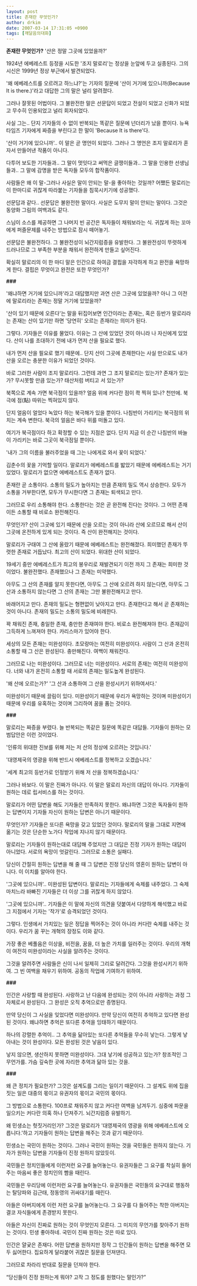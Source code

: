 ```yaml
---
layout: post
title: 존재란 무엇인가?
author: drkim
date: 2007-03-14 17:31:05 +0900
tags: [깨달음의대화]
---
```

**존재란 무엇인가?** 
'산은 정말 그곳에 있었을까?'

1924년 에베레스트 등정을 시도한 '조지 말로리'는 정상을 눈앞에 두고 실종된다. 그의 시신은 1999년 정상 부근에서 발견되었다.

'왜 에베레스트를 오르려고 하느냐?'는 기자의 질문에 '산이 거기에 있으니까(Because It is there.)'라고 대답한 그의 말은 널리 알려졌다. 

그러나 잘못된 어법이다. 그 불완전한 말은 선문답이 되었고 전설이 되었고 신화가 되었고 무수히 인용되었고 널리 회자되었다. 

사실 그는.. 단지 기자들의 수 없이 반복되는 똑같은 질문에 넌더리가 났을 뿐이다. 뉴욕타임즈 기자에게 짜증을 부린다고 한 말이 'Because It is there'다.

'산이 거기에 있으니까'.. 이 말은 곧 명언이 되었다. 그러나 그 명언은 조지 말로리가 혼자서 만들어낸 작품이 아니다. 

다투어 보도한 기자들과.. 그 말이 멋잇다고 써먹은 글쟁이들과.. 그 말을 인용한 선생님들과.. 그 말에 감명을 받은 독자들 모두의 합작품이다. 

사람들은 왜 이 말-그러나 사실은 말이 안되는 말-을 좋아하는 것일까? 어쨌든 말로리는 이 한마디로 귀찮게 따라붙는 기자들을 침묵시키기에 성공했다. 

선문답과 같다.. 선문답은 불완전한 말이다. 사실은 도무지 말이 안되는 말이다. 그것은 동양화 그림의 여백과도 같다. 

스님이 소스를 제공하면 그 나머지 빈 공간은 독자들이 채워보라는 식. 귀찮게 하는 꼬마에게 퍼즐문제를 내주는 방법으로 잠시 떼어놓기. 

선문답은 불완전하다. 그 불완전성이 뇌간지럼증을 유발한다. 그 불완전성이 뚜렷하게 드러나므로 그 부족한 부분을 채워서 완전하게 만들고 싶어진다.

확실히 말로리의 이 한 마디 말은 인간으로 하여금 결핍을 자각하게 하고 완전을 욕망하게 한다. 결핍은 무엇이고 완전은 또한 무엇인가?

**###**

'왜냐하면 거기에 있으니까'라고 대답했지만 과연 산은 그곳에 있었을까? 아니 그 이전에 말로리라는 존재는 정말 거기에 있었을까? 

'산이 있기 때문에 오른다'는 말을 뒤집어보면 인간이라는 존재는, 혹은 등반가 말로리라는 존재는 산이 있기만 하면 '당연히' 오르는 존재라는 의미가 된다. 

그렇다. 기자들은 이유를 물었다. 이유는 그 산에 있었던 것이 아니라 나 자신에게 있었다. 산이 나를 초대하기 전에 내가 먼저 산을 필요로 했다. 

내가 먼저 산을 필요로 했기 때문에.. 단지 산이 그곳에 존재한다는 사실 만으로도 내가 산을 오르는 충분한 이유가 되었던 것이다. 

바로 그러한 사람이 조지 말로리다. 그런데 과연 그 조지 말로리는 있는가? 존재가 있는가? 무시못할 만큼 있는가? 태산처럼 버티고 서 있는가?

북쪽으로 계속 가면 북극점이 있을까? 얼음 위에 커다란 점이 콱 찍혀 있나? 천만에. 북극에 점(點) 따위는 찍혀있지 않다. 

단지 얼음이 얼었다 녹았다 하는 북극해가 있을 뿐이다. 나침반이 가리키는 북극점의 위치는 계속 변한다. 북극의 얼음은 바다 위를 떠돌고 있다. 

여기가 북극점이다 하고 확정할 수 있는 지점은 없다. 단지 지금 이 순간 나침반의 바늘이 가리키는 바로 그곳이 북극점일 뿐이다. 

'내가 그의 이름을 불러주었을 때 그는 나에게로 와서 꽃이 되었다.' 

김춘수의 꽃을 기억할 일이다. 말로리가 에베레스트를 밟았기 때문에 에베레스트는 거기 있었다. 말로리가 없으면 에베레스트도 존재가 없다. 

존재란 곧 소통이다. 소통의 밀도가 높아지는 만큼 존재의 밀도 역시 상승한다. 모두가 소통을 거부한다면, 모두가 무시한다면 그 존재는 퇴색되고 만다. 

그러므로 우리 소통해야 한다. 소통한다는 것은 곧 완전해 진다는 것이다. 그 어떤 존재이든 소통할 때 비로소 완전해진다. 

무엇인가? 산이 그곳에 있기 때문에 산을 오르는 것이 아니라 산에 오르므로 해서 산이 그곳에 온전하게 있게 되는 것이다. 즉 산이 완전해지는 것이다. 

말로리가 구태여 그 산에 올랐기 때문에 에베레스트는 완전해졌다. 희미했던 존재가 뚜렷한 존재로 거듭났다. 최고의 산이 되었다. 위대한 산이 되었다. 

19세기 중만 에베레스트가 최고의 봉우리로 재발견되기 이전 까지 그 존재는 희미한 것이었다. 불완전했다. 존재했으나 그 존재는 미약했다. 

아무도 그 산의 존재를 알지 못한다면, 아무도 그 산에 오르려 하지 않는다면, 아무도 그 산과 소통하지 않는다면 그 산의 존재는 그만 불완전해지고 만다. 

바래어지고 만다. 존재의 밀도는 형편없이 낮아지고 만다. 존재한다고 해서 곧 존재하는 것이 아니다. 존재의 밀도는 소통의 밀도에 비례한다. 

꽉 채워진 존재, 충일한 존재, 충만한 존재여야 한다. 비로소 완전해져야 한다. 존재감이 그득하게 느껴져야 한다. 카리스마가 있어야 한다. 

세상의 모든 존재는 미완성이다. 초모랑마는 여전히 미완성이다. 사람이 그 산과 온전히 소통할 때 그 산은 완성된다. 충만해진다. 여백이 채워진다. 

그러므로 나는 미완성이다. 그러므로 너는 미완성이다. 서로의 존재는 여전히 미완성이다. 너와 내가 온전히 소통할 때 서로의 존재는 밀도높게 완성된다. 

'왜 산에 오르는가?' '그 산과 소통하여 그 산을 완성시키기 위하여서다.'

미완성이기 때문에 끌림이 있다. 미완성이기 때문에 우리가 욕망하는 것이며 미완성이기 때문에 우리를 유혹하는 것이며 그리하여 꿈을 품는 것이다. 

**###**

말로리는 짜증을 부렸다. 늘 반복되는 똑같은 질문에 똑같은 대답들. 기자들이 원하는 모범답안은 이런 것이었다. 

'인류의 위대한 진보를 위해 저는 저 산의 정상에 오르려는 것입니다.'
              
'대영제국의 영광을 위해 반드시 에베레스트를 정복하고 오겠습니다.'
              
'세계 최고의 등반가로 인정받기 위해 저 산을 정복하겠습니다.'

그러나 바보다. 이 말은 진짜가 아니다. 이 말은 말로리 자신의 대답이 아니다. 기자들이 원하는 데로 립서비스를 하는 것이다. 

말로리가 어떤 답변을 해도 기자들은 만족하지 못한다. 왜냐하면 그것은 독자들이 원하는 답변이지 기자들 자신이 원하는 답변은 아니기 때문이다. 

무엇인가? 기자들은 또다른 욕망을 갖고 있었던 것이다. 말로리의 말을 그대로 지면에 옮기는 것은 단순한 노가다 작업에 지나지 않기 때문이다. 

말로리는 기자들이 원하는대로 대답해 주었지만 그 대답은 진정 기자가 원하는 대답이 아니었다. 서로의 욕망이 엇갈린다. 그러므로 소통은 실패다. 

당신이 간절히 원하는 답변을 해 줄 때 그 답변은 진정 당신의 영혼이 원하는 답변이 아니다. 이 이치를 알아야 한다. 

'그곳에 있으니까'.. 미완성된 답변이다. 말로리는 기자들에게 숙제를 내주었다. 그 숙제 마치느라 바빠진 기자들은 더 이상 그를 귀찮게 하지 않았다. 

'그곳에 있으니까'.. 기자들은 이 말에 자신의 의견을 덧붙여서 다양하게 해석했고 바로 그 지점에서 기자는 '작가'로 승격되었던 것이다. 

그렇다. 인생에서 가치있는 일은 정답을 찍어주는 것이 아니라 커다란 숙제를 내주는 것이다. 우리가 꿈 꾸는 개혁의 장정도 이와 같다. 

가장 좋은 베풀음은 이상을, 비전을, 꿈을, 더 높은 가치를 일러주는 것이다. 우리의 개혁이 여전히 미완성이라는 사실을 알려주는 것이다. 

그것을 알려주면 사람들은 신이 나서 일제히 그리로 달려간다. 그것을 완성시키기 위하여. 그 빈 여백을 채우기 위하여. 공동의 작업에 기여하기 위하여.

**\###**

인간은 사랑할 때 완성된다. 사랑하고 난 다음에 완성되는 것이 아니라 사랑하는 과정 그 자체로서 완성된다. 그 완성은 오직 추억으로만 증명된다. 

만약 당신이 그 사실을 잊었다면 미완성이다. 만약 당신이 여전히 추억하고 있다면 완성된 것이다. 왜냐하면 추억은 또다른 추억을 잉태하기 때문이다. 

하나의 강렬한 추억이.. 그 추억을 닮아있는 또다른 추억들을 무수히 낳는다. 그렇게 낳아내는 것이 완성이다. 모든 완성된 것은 낳음이 있다. 

낳지 않으면, 생산하지 못하면 미완성이다. 그대 낳기에 성공하고 있는가? 창조적인 그 무언가를. 가슴 깊숙한 곳에 자리한 추억과 닮아 있는 것을.

**###**

왜 큰 정치가 필요한가? 그것은 설계도를 그리는 일이기 때문이다. 그 설계도 위에 집을 짓는 일은 대중의 몫이고 유권자의 몫이고 국민의 몫이다. 

그 방법으로 소통한다. 100프로 채워주지 않고 커다란 여백을 남겨두기. 심중에 파문을 일으키는 커다란 의혹 하나 던져주기. 뇌간지럼증 유발하기.

왜 민생쇼는 헛짓거리인가? 그것은 말로리가 '대영제국의 영광을 위해 에베레스트에 오릅니다.'하고 기자들이 원하는 답변을 해주는 것과 같기 때문이다.

민생쇼는 국민이 원하는 것이다. 그러나 국민이 원하는 것을 국민들은 원하지 않는다. 기자가 원하는 답변을 기자들이 진정 원하지 않았듯이.

국민들은 정치인들에게 이런저런 요구를 늘어놓는다. 유권자들은 그 요구를 착실히 들어주는 마음씨 좋은 정치인의 빰을 때린다. 

국민들은 우리당에 이런저런 요구를 늘어놓는다. 유권자들은 국민들의 요구대로 행동하는 탈당파와 김근태, 정동영의 귀싸대기를 때린다. 

아들은 아버지에게 이런 저런 요구를 늘어놓는다. 그 요구를 다 들어주는 착한 아버지는 결코 자식들에게 존경받지 못한다. 

아들은 자신이 진짜로 원하는 것이 무엇인지 모른다. 그 미지의 무언가를 찾아주기 원하는 것이다. 민생 좋아하네. 국민이 진짜 원하는 것은 따로 있다. 

인간은 얄궂은 존재다. 어떤 답변을 원하지만 정작 그 인간들이 원하는 답변을 해주면 모두 싫어한다. 집요하게 달라붙어 귀찮은 질문을 던져댄다. 

그러므로 차라리 반대로 질문을 던져야 한다. 

“당신들이 진정 원하는게 뭐야? 고작 그 정도를 원했다는 말인가?”